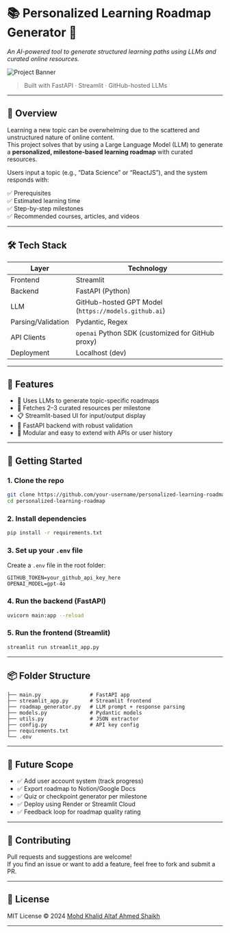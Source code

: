 
# 📚 Personalized Learning Roadmap Generator 🧠
*An AI-powered tool to generate structured learning paths using LLMs and curated online resources.*

![Project Banner](https://img.shields.io/badge/AI-Learning%20Assistant-blue?style=for-the-badge)

> Built with FastAPI · Streamlit · GitHub-hosted LLMs

---

## 📌 Overview

Learning a new topic can be overwhelming due to the scattered and unstructured nature of online content.  
This project solves that by using a Large Language Model (LLM) to generate a **personalized, milestone-based learning roadmap** with curated resources.

Users input a topic (e.g., “Data Science” or “ReactJS”), and the system responds with:

✅ Prerequisites  
✅ Estimated learning time  
✅ Step-by-step milestones  
✅ Recommended courses, articles, and videos

---

## 🛠️ Tech Stack

| Layer        | Technology             |
|--------------|------------------------|
| Frontend     | Streamlit              |
| Backend      | FastAPI (Python)       |
| LLM          | GitHub-hosted GPT Model (`https://models.github.ai`) |
| Parsing/Validation | Pydantic, Regex     |
| API Clients  | `openai` Python SDK (customized for GitHub proxy) |
| Deployment   | Localhost (dev)        |

---

## 🎯 Features

- 🧠 Uses LLMs to generate topic-specific roadmaps
- 🔗 Fetches 2–3 curated resources per milestone
- 📋 Streamlit-based UI for input/output display
- 🧪 FastAPI backend with robust validation
- 🧵 Modular and easy to extend with APIs or user history

---

## 🚀 Getting Started

### 1. Clone the repo
```bash
git clone https://github.com/your-username/personalized-learning-roadmap.git
cd personalized-learning-roadmap
```

### 2. Install dependencies
```bash
pip install -r requirements.txt
```

### 3. Set up your `.env` file
Create a `.env` file in the root folder:

```env
GITHUB_TOKEN=your_github_api_key_here
OPENAI_MODEL=gpt-4o
```

### 4. Run the backend (FastAPI)
```bash
uvicorn main:app --reload
```

### 5. Run the frontend (Streamlit)
```bash
streamlit run streamlit_app.py
```

---

## 📦 Folder Structure

```
├── main.py                # FastAPI app
├── streamlit_app.py       # Streamlit frontend
├── roadmap_generator.py   # LLM prompt + response parsing
├── models.py              # Pydantic models
├── utils.py               # JSON extractor
├── config.py              # API key config
├── requirements.txt
└── .env
```

---

## 🔮 Future Scope

- ✅ Add user account system (track progress)
- ✅ Export roadmap to Notion/Google Docs
- ✅ Quiz or checkpoint generator per milestone
- ✅ Deploy using Render or Streamlit Cloud
- ✅ Feedback loop for roadmap quality rating

---

## 🤝 Contributing

Pull requests and suggestions are welcome!  
If you find an issue or want to add a feature, feel free to fork and submit a PR.

---

## 📜 License

MIT License © 2024 [Mohd Khalid Altaf Ahmed Shaikh](https://github.com/Ks-Aech)

---
